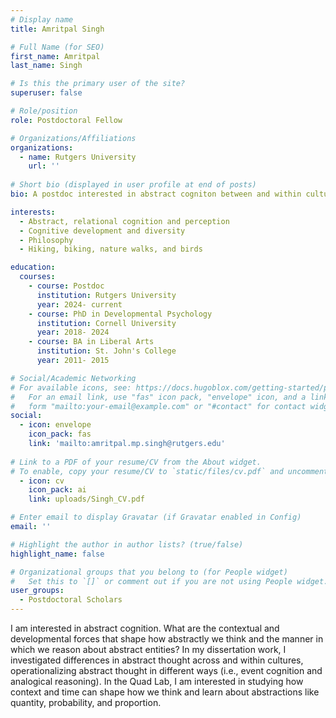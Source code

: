 ```yaml
---
# Display name
title: Amritpal Singh

# Full Name (for SEO)
first_name: Amritpal
last_name: Singh

# Is this the primary user of the site?
superuser: false

# Role/position
role: Postdoctoral Fellow

# Organizations/Affiliations
organizations:
  - name: Rutgers University
    url: ''
    
# Short bio (displayed in user profile at end of posts)
bio: A postdoc interested in abstract cogniton between and within cultures

interests:
  - Abstract, relational cognition and perception
  - Cognitive development and diversity
  - Philosophy
  - Hiking, biking, nature walks, and birds

education:
  courses:
    - course: Postdoc
      institution: Rutgers University
      year: 2024- current
    - course: PhD in Developmental Psychology
      institution: Cornell University
      year: 2018- 2024
    - course: BA in Liberal Arts
      institution: St. John's College
      year: 2011- 2015

# Social/Academic Networking
# For available icons, see: https://docs.hugoblox.com/getting-started/page-builder/#icons
#   For an email link, use "fas" icon pack, "envelope" icon, and a link in the
#   form "mailto:your-email@example.com" or "#contact" for contact widget.
social:
  - icon: envelope
    icon_pack: fas
    link: 'mailto:amritpal.mp.singh@rutgers.edu'
    
# Link to a PDF of your resume/CV from the About widget.
# To enable, copy your resume/CV to `static/files/cv.pdf` and uncomment the lines below.
  - icon: cv
    icon_pack: ai
    link: uploads/Singh_CV.pdf

# Enter email to display Gravatar (if Gravatar enabled in Config)
email: ''

# Highlight the author in author lists? (true/false)
highlight_name: false

# Organizational groups that you belong to (for People widget)
#   Set this to `[]` or comment out if you are not using People widget.
user_groups:
  - Postdoctoral Scholars
---
```


I am interested in abstract cognition. What are the contextual and developmental forces that shape how abstractly we think and the manner in which we reason about abstract entities? In my dissertation work, I investigated differences in abstract thought across and within cultures, operationalizing abstract thought in different ways (i.e., event cognition and analogical reasoning). In the Quad Lab, I am interested in studying how context and time can shape how we think and learn about abstractions like quantity, probability, and proportion.
